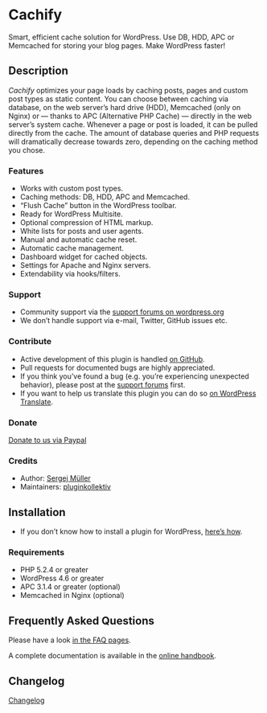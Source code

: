 # Cachify #
Smart, efficient cache solution for WordPress. Use DB, HDD, APC or Memcached for storing your blog pages. Make WordPress faster!

## Description ##
*Cachify* optimizes your page loads by caching posts, pages and custom post types as static content. You can choose between caching via database, on the web server’s hard drive (HDD), Memcached (only on Nginx) or — thanks to APC (Alternative PHP Cache) — directly in the web server’s system cache. Whenever a page or post is loaded, it can be pulled directly from the cache. The amount of database queries and PHP requests will dramatically decrease towards zero, depending on the caching method you chose.

### Features ###
* Works with custom post types.
* Caching methods: DB, HDD, APC and Memcached.
* “Flush Cache” button in the WordPress toolbar.
* Ready for WordPress Multisite.
* Optional compression of HTML markup.
* White lists for posts and user agents.
* Manual and automatic cache reset.
* Automatic cache management.
* Dashboard widget for cached objects.
* Settings for Apache and Nginx servers.
* Extendability via hooks/filters.

### Support ###
* Community support via the [support forums on wordpress.org](https://wordpress.org/support/plugin/cachify/)
* We don’t handle support via e-mail, Twitter, GitHub issues etc.

### Contribute ###
* Active development of this plugin is handled [on GitHub](https://github.com/pluginkollektiv/cachify).
* Pull requests for documented bugs are highly appreciated.
* If you think you’ve found a bug (e.g. you’re experiencing unexpected behavior), please post at the [support forums](https://wordpress.org/support/plugin/cachify/) first.
* If you want to help us translate this plugin you can do so [on WordPress Translate](https://translate.wordpress.org/projects/wp-plugins/cachify/).

### Donate
[Donate to us via Paypal](https://www.paypal.com/cgi-bin/webscr?cmd=_donations&business=TD4AMD2D8EMZW)

### Credits ###
* Author: [Sergej Müller](https://sergejmueller.github.io)
* Maintainers: [pluginkollektiv](https://pluginkollektiv.org)


## Installation ##
* If you don’t know how to install a plugin for WordPress, [here’s how](https://wordpress.org/support/article/managing-plugins/#installing-plugins).

### Requirements ###
* PHP 5.2.4 or greater
* WordPress 4.6 or greater
* APC 3.1.4 or greater (optional)
* Memcached in Nginx (optional)


## Frequently Asked Questions ##
Please have a look [in the FAQ pages](https://cachify.pluginkollektiv.org/documentation/faq/).

A complete documentation is available in the [online handbook](https://cachify.pluginkollektiv.org/documentation/).


## Changelog ##
[Changelog](./CHANGELOG.md)
